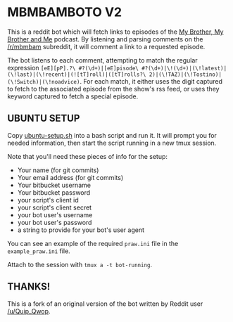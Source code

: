 # MBMBAMBOTO V2 #

This is a reddit bot which will fetch links to episodes of the [My Brother, My Brother and Me](http://www.maximumfun.org/shows/my-brother-my-brother-and-me) podcast. By listening and parsing comments on the [/r/mbmbam](http://mbmbam.reddit.com) subreddit, it will comment a link to a requested episode. 

The bot listens to each comment, attempting to match the regular expression `[eE][pP].?\ #?(\d+)|[eE]pisode\ #?(\d+)|\!(\d+)|(\!latest)|(\!last)|(\!recent)|(![tT]roll)|([tT]rolls?\ 2)|(\!TAZ)|(\!Tostino)|(\!Switch)|(\!noadvice)`. For each match, it either uses the digit captured to fetch to the associated episode from the show's rss feed, or uses they keyword captured to fetch a special episode. 

## UBUNTU SETUP  
Copy [ubuntu-setup.sh](https://bitbucket.org/chadlavimoniere/mbmbamboto-v2/raw/master/ubuntu_setup.sh) into a bash script and run it. It will prompt you for needed information, then start the script running in a new tmux session.

Note that you'll need these pieces of info for the setup:

* Your name (for git commits) 
* Your email address (for git commits) 
* Your bitbucket username 
* Your bitbucket password
* your script's client id 
* your script's client secret 
* your bot user's username 
* your bot user's password 
* a string to provide for your bot's user agent

You can see an example of the required `praw.ini` file in the `example_praw.ini` file.

Attach to the session with `tmux a -t bot-running`.

## THANKS!  
This is a fork of an original version of the bot written by Reddit user [/u/Quip_Qwop](https://bitbucket.org/Quip_Qwop/).
